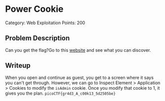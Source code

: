 # Power Cookie
Category: Web Exploitation
Points: 200
## Problem Description
Can you get the flag?Go to this  [website](http://saturn.picoctf.net:65442/)  and see what you can discover.
## Writeup
When you open and continue as guest, you get to a screen where it says you can't get through. However, we can go to Inspect Element > Application > Cookies to modify the `isAdmin` cookie. Once you modify that cookie to 1, it gives you the plan.
`picoCTF{gr4d3_A_c00k13_5d2505be}`

